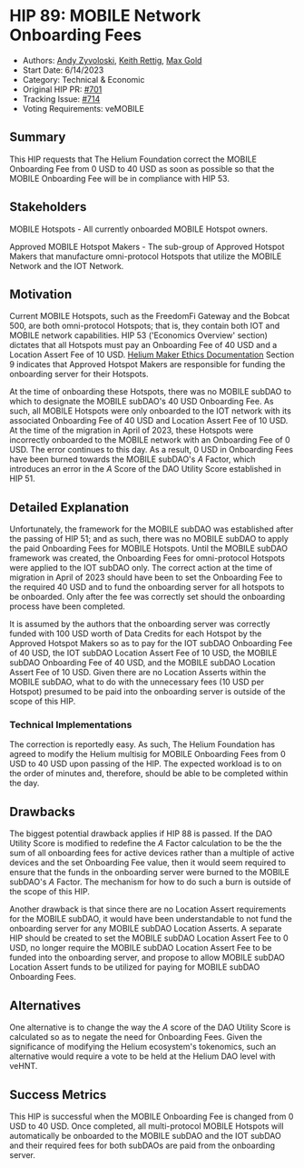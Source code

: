 # HIP 89: MOBILE Network Onboarding Fees 
- Authors: [Andy Zyvoloski](https://github.com/heatedlime), [Keith Rettig](https://github.com/keithrettig), [Max Gold](https://github.com/MaxGold91)
- Start Date: 6/14/2023
- Category: Technical & Economic
- Original HIP PR: [#701](https://github.com/helium/HIP/pull/701)
- Tracking Issue: [#714](https://github.com/helium/HIP/issues/714)
- Voting Requirements: veMOBILE

## Summary
This HIP requests that The Helium Foundation correct the MOBILE Onboarding Fee from 0 USD to 40 USD as soon as possible so that the MOBILE Onboarding Fee will be in compliance with HIP 53. 

## Stakeholders
MOBILE Hotspots - All currently onboarded MOBILE Hotspot owners. 

Approved MOBILE Hotspot Makers - The sub-group of Approved Hotspot Makers that manufacture omni-protocol Hotspots that utilize the MOBILE Network and the IOT Network.  

## Motivation
Current MOBILE Hotspots, such as the FreedomFi Gateway and the Bobcat 500, are both omni-protocol Hotspots; that is, they contain both IOT and MOBILE network capabilities.  HIP 53 ('Economics Overview' section) dictates that all Hotspots must pay an Onboarding Fee of 40 USD and a Location Assert Fee of 10 USD.  [Helium Maker Ethics Documentation](https://docs.helium.com/hotspot-makers/maker-ethics/)  Section 9 indicates that Approved Hotspot Makers are responsible for funding the onboarding server for their Hotspots.

At the time of onboarding these Hotspots, there was no MOBILE subDAO to which to designate the MOBILE subDAO's 40 USD Onboarding Fee.  As such, all MOBILE Hotspots were only onboarded to the IOT network with its associated Onboarding Fee of 40 USD and Location Assert Fee of 10 USD.  At the time of the migration in April of 2023, these Hotspots were incorrectly onboarded to the MOBILE network with an Onboarding Fee of 0 USD.  The error continues to this day.  As a result, 0 USD in Onboarding Fees have been burned towards the MOBILE subDAO's $A$ Factor, which introduces an error in the $A$ Score of the DAO Utility Score established in HIP 51.

## Detailed Explanation
Unfortunately, the framework for the MOBILE subDAO was established after the passing of HIP 51; and as such, there was no MOBILE subDAO to apply the paid Onboarding Fees for MOBILE Hotspots.  Until the MOBILE subDAO framework was created, the Onboarding Fees for omni-protocol Hotspots were applied to the IOT subDAO only.  The correct action at the time of migration in April of 2023 should have been to set the Onboarding Fee to the required 40 USD and to fund the onboarding server for all hotspots to be onboarded.  Only after the fee was correctly set should the onboarding process have been completed.

It is assumed by the authors that the onboarding server was correctly funded with 100 USD worth of Data Credits for each Hotspot by the Approved Hotspot Makers so as to pay for the IOT subDAO Onboarding Fee of 40 USD, the IOT subDAO Location Assert Fee of 10 USD, the MOBILE subDAO Onboarding Fee of 40 USD, and the MOBILE subDAO Location Assert Fee of 10 USD.  Given there are no Location Asserts within the MOBILE subDAO, what to do with the unnecessary fees (10 USD per Hotspot) presumed to be paid into the onboarding server is outside of the scope of this HIP.

### Technical Implementations
The correction is reportedly easy.  As such, The Helium Foundation has agreed to modify the Helium multisig for MOBILE Onboarding Fees from 0 USD to 40 USD upon passing of the HIP.  The expected workload is to on the order of minutes and, therefore, should be able to be completed within the day.

## Drawbacks
The biggest potential drawback applies if HIP 88 is passed.  If the DAO Utility Score is modified to redefine the $A$ Factor calculation to be the the sum of all onboarding fees for active devices rather than a multiple of active devices and the set Onboarding Fee value, then it would seem required to ensure that the funds in the onboarding server were burned to the MOBILE subDAO's $A$ Factor.  The mechanism for how to do such a burn is outside of the scope of this HIP.

Another drawback is that since there are no Location Assert requirements for the MOBILE subDAO, it would have been understandable to not fund the onboarding server for any MOBILE subDAO Location Asserts.  A separate HIP should be created to set the MOBILE subDAO Location Assert Fee to 0 USD, no longer require the MOBILE subDAO Location Assert Fee to be funded into the onboarding server, and propose to allow MOBILE subDAO Location Assert funds to be utilized for paying for MOBILE subDAO Onboarding Fees.

## Alternatives
One alternative is to change the way the $A$ score of the DAO Utility Score is calculated so as to negate the need for Onboarding Fees.  Given the significance of modifying the Helium ecosystem's tokenomics, such an alternative would require a vote to be held at the Helium DAO level with veHNT.

## Success Metrics
This HIP is successful when the MOBILE Onboarding Fee is changed from 0 USD to 40 USD.  Once completed, all multi-protocol MOBILE Hotspots will automatically be onboarded to the MOBILE subDAO and the IOT subDAO and their required fees for both subDAOs are paid from the onboarding server.
